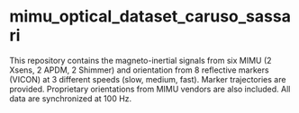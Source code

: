 # mimu_optical_dataset_caruso_sassari
This repository contains the magneto-inertial signals from six MIMU (2 Xsens, 2 APDM, 2 Shimmer) and orientation from 8 reflective markers (VICON) at 3 different speeds (slow, medium, fast). Marker trajectories are provided. Proprietary orientations from MIMU vendors are also included. All data are synchronized at 100 Hz.
